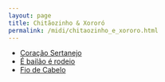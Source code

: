 ```yaml
---
layout: page
title: Chitãozinho & Xororó
permalink: /midi/chitaozinho_e_xororo.html
---
```


* [Coração Sertanejo](http://srv.victor3d.com.br/midi/sert01.mid)
* [É bailão é rodeio](http://srv.victor3d.com.br/midi/bailaorodeio.mid)
* [Fio de Cabelo](http://srv.victor3d.com.br/midi/sert06.mid)